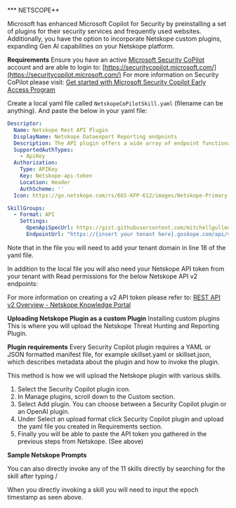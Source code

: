 *** NETSCOPE**

Microsoft has enhanced Microsoft Copilot for Security by preinstalling a set of plugins for their security services and frequently used websites. Additionally, you have the option to incorporate Netskope custom plugins, expanding Gen AI capabilities on your Netskope platform.

**Requirements**
Ensure you have an active [Microsoft Security CoPilot](https://securitycopilot.microsoft.com/) account and are able to login to: [https://securitycopilot.microsoft.com/](https://securitycopilot.microsoft.com/)
For more information on Security CoPilot please visit: [Get started with Microsoft Security Copilot Early Access Program](https://securitycopilot.microsoft.com/)

Create a local yaml file called `NetskopeCoPilotSkill.yaml` (filename can be anything). And paste the below in your yaml file:

```yaml
Descriptor:
  Name: Netskope Rest API Plugin
  DisplayName: Netskope Dataexport Reporting endpoints 
  Description: The API plugin offers a wide array of endpoint functionalities, including displaying alerts, managing incidents, and tracking infrastructure and network events. With support for DLP alerts, malware alerts, and security assessment events, it provides comprehensive monitoring and management capabilities in a concise package. 
  SupportedAuthTypes:
    - ApiKey
  Authorization:
    Type: APIKey
    Key: Netskope-api-token
    Location: Header
    AuthScheme: ''
  Icon: https://go.netskope.com/rs/665-KFP-612/images/Netskope-Primary-Logo-Full-Color-RGB.svg

SkillGroups:
  - Format: API
    Settings:
      OpenApiSpecUrl: https://gist.githubusercontent.com/mitchellgulledge2/2e57bfdf43c0a2a7b7e41c9a2adec6e9/raw/23e4dd50ab6109a05ee0c73aa7dde96aebfd7550/SecurityCoPilotDataexport.yaml
      EndpointUrl: "https://{insert your tenant here}.goskope.com/api/v2/events"
```

Note that in the file you will need to add your tenant domain in line 18 of the yaml file.

In addition to the local file you will also need your Netskope API token from your tenant with Read  permissions for the below Netskope API v2 endpoints:

For more information on creating a v2 API token please refer to: [REST API v2 Overview - Netskope Knowledge Portal](https://kb.netskope.com/s/article/REST-API-v2-Overview)

**Uploading Netskope Plugin as a custom Plugin**
Installing custom plugins
This is where you will upload the Netskope Threat Hunting and Reporting Plugin.

**Plugin requirements**
Every Security Copilot plugin requires a YAML or JSON formatted manifest file, for example skillset.yaml or skillset.json, which describes metadata about the plugin and how to invoke the plugin.

This method is how we will upload the Netskope plugin with various skills.

1. Select the Security Copilot plugin icon.
2. In Manage plugins, scroll down to the Custom section.
3. Select Add plugin. You can choose between a Security Copilot plugin or an OpenAI plugin.
4. Under Select an upload format click Security Copilot plugin and upload the yaml file you created in Requirements section. 
5. Finally you will be able to paste the API token you gathered in the previous steps from Netskope. (See above)

**Sample Netskope Prompts**

You can also directly invoke any of the 11 skills directly by searching for the skill after typing /

When you directly invoking a skill you will need to input the epoch timestamp as seen above.
